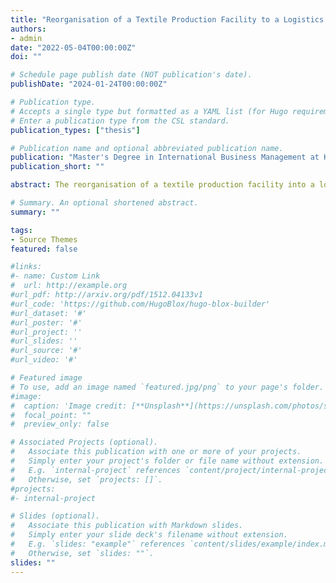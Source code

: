 ```yaml
---
title: "Reorganisation of a Textile Production Facility to a Logistics and Service Centre"
authors:
- admin
date: "2022-05-04T00:00:00Z"
doi: ""

# Schedule page publish date (NOT publication's date).
publishDate: "2024-01-24T00:00:00Z"

# Publication type.
# Accepts a single type but formatted as a YAML list (for Hugo requirements).
# Enter a publication type from the CSL standard.
publication_types: ["thesis"]

# Publication name and optional abbreviated publication name.
publication: "Master's Degree in International Business Management at KAMK"
publication_short: ""

abstract: The reorganisation of a textile production facility into a logistics and service centre was studied, focusing on moving the fulfilment from Austria to Hungary. With this, the fulfilment process, for the involved com-panies, can be more efficient in the future. The central problem studied is how to determine objectively if the fulfilment process is working successfully. Within the last decade, the labour costs in Hungary approximately doubled. This generates the necessity to develop the company in Hungary further as Textile production is not anymore considered economically feasible. Using the competencies gathered from production activities and combining them with the fulfilment activities will enable more customizations, and therefore better service for the customers, in the future. Theories of Change Management, and Business Process Re-engineering form a general framework of the project. The Balanced Scorecard Model and theories on Performance Indicator definition are evaluated to define a problem tailored Performance Indicator. As a reference, logistics industry giant Amazon is studied and taken as a base for performance comparison. By the introduction of a Key Performance Indicator, the transfer can be rated objectively. Parallel to the theoretical examination the restructuring is done as a work project. After moving the fulfilment activity, automatically logged timestamps of the shipments are used to calculate performance indicators such as Handling Time and Late Shipment rate. These quantitative results are compared to the chosen references and a Key Performance Indicator is defined. This shows that the shipment activity was success-fully transferred from Austria to Hungary. In the future, continuous improvement measures must be implemented to improve the results further.

# Summary. An optional shortened abstract.
summary: ""

tags:
- Source Themes
featured: false

#links:
#- name: Custom Link
#  url: http://example.org
#url_pdf: http://arxiv.org/pdf/1512.04133v1
#url_code: 'https://github.com/HugoBlox/hugo-blox-builder'
#url_dataset: '#'
#url_poster: '#'
#url_project: ''
#url_slides: ''
#url_source: '#'
#url_video: '#'

# Featured image
# To use, add an image named `featured.jpg/png` to your page's folder. 
#image:
#  caption: 'Image credit: [**Unsplash**](https://unsplash.com/photos/s9CC2SKySJM)'
#  focal_point: ""
#  preview_only: false

# Associated Projects (optional).
#   Associate this publication with one or more of your projects.
#   Simply enter your project's folder or file name without extension.
#   E.g. `internal-project` references `content/project/internal-project/index.md`.
#   Otherwise, set `projects: []`.
#projects:
#- internal-project

# Slides (optional).
#   Associate this publication with Markdown slides.
#   Simply enter your slide deck's filename without extension.
#   E.g. `slides: "example"` references `content/slides/example/index.md`.
#   Otherwise, set `slides: ""`.
slides: ""
---
```



